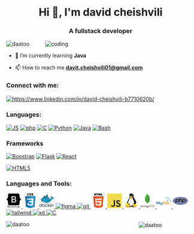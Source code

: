 <h1 align="center">Hi 👋, I'm david cheishvili</h1>
<h3 align="center">A fullstack developer</h3>
<img align="right" alt="coding" width="400" src="https://globaleducation.s3.ap-south-1.amazonaws.com/globaledu/gif/front-end-development.gif">
<p align="left"> <img src="https://komarev.com/ghpvc/?username=daatoo&label=Profile%20views&color=0e75b6&style=flat" alt="daatoo" /> </p>

- 🌱 I’m currently learning **Java**

- 📫 How to reach me **davit.cheishvili01@gmail.com**

<h3 align="left">Connect with me:</h3>
<p align="left">
<a href="https://www.linkedin.com/in/davit-cheishvili/" target="blank"><img align="center" src="https://raw.githubusercontent.com/rahuldkjain/github-profile-readme-generator/master/src/images/icons/Social/linked-in-alt.svg" alt="https://www.linkedin.com/in/david-cheishvili-b7710620b/" height="30" width="40" /></a>
</p>

<h3 align="left">Languages:</h3>
<p align="left">
  <a href="" target="_blank" rel="noreferrer"><img src="https://github.com/yurijserrano/Github-Profile-Readme-Logos/blob/master/programming%20languages/javascript.svg" alt="JS" width="50" height="50"></a>
  <a href="" target="_blank" rel="noreferrer"><img src="https://github.com/yurijserrano/Github-Profile-Readme-Logos/blob/master/programming%20languages/php.png" alt="php" width="50" height="50"></a>
  <a href="" target="_blank" rel="noreferrer"><img src="https://github.com/yurijserrano/Github-Profile-Readme-Logos/blob/master/programming%20languages/c.svg" alt="C" width="50" height="50"></a>
  <a href="" target="_blank" rel="noreferrer"><img src="https://github.com/yurijserrano/Github-Profile-Readme-Logos/blob/master/programming%20languages/python.svg" alt="Python" width="50" height="50"></a>
  <a href="" target="_blank" rel="noreferrer"><img src="https://github.com/yurijserrano/Github-Profile-Readme-Logos/blob/master/programming%20languages/java.svg" alt="Java" width="50" height="50"></a>
  <a href="" target="_blank" rel="noreferrer"><img src="https://github.com/yurijserrano/Github-Profile-Readme-Logos/blob/master/programming%20languages/bash.svg" alt="Bash" width="50" height="50"></a>
</p>

<h3 align="left">Frameworks</h3>
<p align="left">
  <a href="" target="_blank" rel="noreferrer"><img src="https://github.com/yurijserrano/Github-Profile-Readme-Logos/blob/master/frameworks/boostrap.svg" alt="Boostrap" width="50" height="50"></a>
  <a href="" target="_blank" rel="noreferrer"><img src="https://github.com/yurijserrano/Github-Profile-Readme-Logos/blob/master/frameworks/flask.svg" alt="Flask" width="50" height="50"></a>
  <a href="" target="_blank" rel="noreferrer"><img src="https://github.com/yurijserrano/Github-Profile-Readme-Logos/blob/master/frameworks/react.svg" alt="React" width="50" height="50"></a>
</p>

  <a href="" target="_blank" rel="noreferrer"><img src="https://github.com/yurijserrano/Github-Profile-Readme-Logos/blob/master/others/html.svg" alt="HTML5" width="50" height="50"></a>

<h3 align="left">Languages and Tools:</h3>
<p align="left"> <a href="https://getbootstrap.com" target="_blank" rel="noreferrer"> <img src="https://raw.githubusercontent.com/devicons/devicon/master/icons/bootstrap/bootstrap-plain-wordmark.svg" alt="bootstrap" width="40" height="40"/> </a> <a href="https://www.w3schools.com/css/" target="_blank" rel="noreferrer"> <img src="https://raw.githubusercontent.com/devicons/devicon/master/icons/css3/css3-original-wordmark.svg" alt="css3" width="40" height="40"/> </a> <a href="https://www.docker.com/" target="_blank" rel="noreferrer"> <img src="https://raw.githubusercontent.com/devicons/devicon/master/icons/docker/docker-original-wordmark.svg" alt="docker" width="40" height="40"/> </a> <a href="https://www.figma.com/" target="_blank" rel="noreferrer"> <img src="https://www.vectorlogo.zone/logos/figma/figma-icon.svg" alt="figma" width="40" height="40"/> </a> <a href="https://git-scm.com/" target="_blank" rel="noreferrer"> <img src="https://www.vectorlogo.zone/logos/git-scm/git-scm-icon.svg" alt="git" width="40" height="40"/> </a> <a href="https://www.w3.org/html/" target="_blank" rel="noreferrer"> <img src="https://raw.githubusercontent.com/devicons/devicon/master/icons/html5/html5-original-wordmark.svg" alt="html5" width="40" height="40"/> </a> <a href="https://developer.mozilla.org/en-US/docs/Web/JavaScript" target="_blank" rel="noreferrer"> <img src="https://raw.githubusercontent.com/devicons/devicon/master/icons/javascript/javascript-original.svg" alt="javascript" width="40" height="40"/> </a> <a href="https://www.linux.org/" target="_blank" rel="noreferrer"> <img src="https://raw.githubusercontent.com/devicons/devicon/master/icons/linux/linux-original.svg" alt="linux" width="40" height="40"/> </a> <a href="https://www.mongodb.com/" target="_blank" rel="noreferrer"> <img src="https://raw.githubusercontent.com/devicons/devicon/master/icons/mongodb/mongodb-original-wordmark.svg" alt="mongodb" width="40" height="40"/> </a> <a href="https://www.mysql.com/" target="_blank" rel="noreferrer"> <img src="https://raw.githubusercontent.com/devicons/devicon/master/icons/mysql/mysql-original-wordmark.svg" alt="mysql" width="40" height="40"/> </a> <a href="https://www.php.net" target="_blank" rel="noreferrer"> <img src="https://raw.githubusercontent.com/devicons/devicon/master/icons/php/php-original.svg" alt="php" width="40" height="40"/> </a> <a href="https://tailwindcss.com/" target="_blank" rel="noreferrer"> <img src="https://www.vectorlogo.zone/logos/tailwindcss/tailwindcss-icon.svg" alt="tailwind" width="40" height="40"/> </a> <a href="https://www.adobe.com/products/xd.html" target="_blank" rel="noreferrer"> <img src="https://cdn.worldvectorlogo.com/logos/adobe-xd.svg" alt="xd" width="40" height="40"/> <img src="https://github.com/yurijserrano/Github-Profile-Readme-Logos/blob/master/programming%20languages/c.svg" alt="C" width="40" height="40"> </a> </p>

<p><img align="left" width="350" src="https://github-readme-stats.vercel.app/api/top-langs?username=daatoo&show_icons=true&locale=en&theme=radical&layout=compact" alt="daatoo" /></p>

<p>&nbsp;<img background-Color="#002348
" align="center" width="420" src="https://github-readme-stats.vercel.app/api?username=daatoo&show_icons=true&locale=en&theme=radical" alt="daatoo" /></p>

